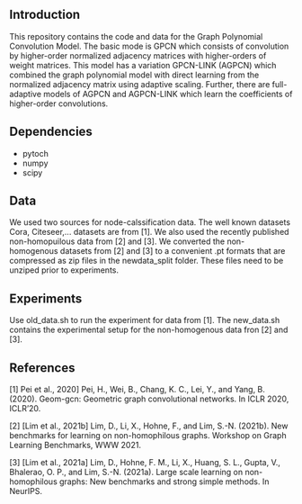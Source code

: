 ## Introduction

This repository contains the code and data for the Graph Polynomial Convolution Model. The basic mode is GPCN which consists of convolution by higher-order normalized adjacency matrices with higher-orders of weight matrices. This model has a variation GPCN-LINK (AGPCN) which combined the graph polynomial model with direct learning from the normalized adjacency matrix using adaptive scaling. Further, there are full-adaptive models of AGPCN and AGPCN-LINK which learn the coefficients of higher-order convolutions.    

## Dependencies
- pytoch
- numpy
- scipy

## Data

We used two sources for node-calssification data. The well known datasets Cora, Citeseer,... datasets are from [1]. We also used the recently published non-homopuilous data from [2] and [3]. We converted the non-homogenous datasets from [2] and [3] to a convenient .pt formats that are compressed as zip files in the newdata_split folder. These files need to be unziped prior to experiments.  

## Experiments

Use old_data.sh to run the experiment for data from [1]. The new_data.sh contains the experimental setup for the non-homogenous data fron [2] and [3].




## References

[1] Pei et al., 2020] Pei, H., Wei, B., Chang, K. C., Lei, Y., and Yang, B. (2020). Geom-gcn: Geometric graph convolutional networks. In ICLR 2020, ICLR’20.

[2] [Lim et al., 2021b] Lim, D., Li, X., Hohne, F., and Lim, S.-N. (2021b). New benchmarks for learning on non-homophilous graphs. Workshop on Graph Learning Benchmarks, WWW 2021.

[3] [Lim et al., 2021a] Lim, D., Hohne, F. M., Li, X., Huang, S. L., Gupta, V., Bhalerao, O. P., and Lim, S.-N. (2021a). Large scale learning on non-homophilous graphs: New benchmarks and strong simple methods. In NeurIPS.
